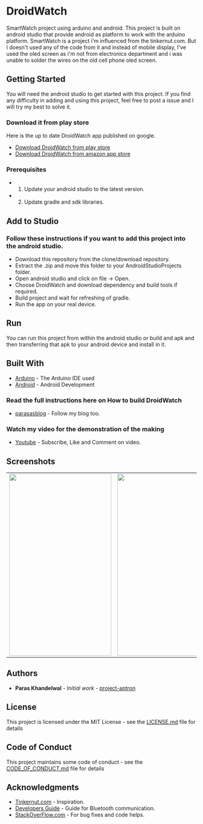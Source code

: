# DroidWatch
SmartWatch project using arduino and android. This project is built on android studio that provide android as platform to work
with the arduino platform. SmartWatch is a project i'm influenced from the tinkernut.com. But I doesn't used any of the code from it and instead of mobile display, I've used the oled screen as i'm not from electronics department and i was unable to solder the wires on the old cell phone oled screen.

## Getting Started
You will need the android studio to get started with this project. If you find any difficulty in adding and using this project,
feel free to post a issue and I will try my best to solve it.

### Download it from play store 
Here is the up to date DroidWatch app published on google.
* [Download DroidWatch from play store](https://play.google.com/store/apps/details?id=com.developers.paras.droidwatch) 
* [Download DroidWatch from amazon app store](https://www.amazon.com/DroidTeam-Droid-Watch/dp/B074SK8VDL/ref=sr_1_1?s=mobile-apps&ie=UTF8&qid=1522824933&sr=1-1&keywords=droid+watch)
### Prerequisites

* 1. Update your android studio to the latest version.
* 2. Update gradle and sdk libraries.

## Add to Studio

### Follow these instructions if you want to add this project into the android studio.

*  Download this repository from the clone/download repository.
*  Extract the .zip and move this folder to your AndroidStudioProjects folder.
*  Open android studio and click on file -> Open.
*  Choose DroidWatch and download dependency and build tools if required.
*  Build project and wait for refreshing of gradle.
*  Run the app on your real device.

## Run

You can run this project from within the android studio or build and apk and then transferring that apk to your android device and install in it.

## Built With

* [Arduino](https://www.arduino.cc/) - The Arduino IDE used
* [Android](developer.android.com) - Android Development

### Read the full instructions here on How to build DroidWatch

* [parasasblog](https://parasasblog.wordpress.com/2017/08/26/how-to-make-smart-watch-using-arduino-and-android-phone/) - Follow my blog too.

### Watch my video for the demonstration of the making

* [Youtube](https://www.youtube.com/watch?v=1CehEKMKx24&t=10s) - Subscribe, Like and Comment on video.

## Screenshots
<table>
  <tr>
    <td><img src="docs/screenshots/droidwatchnavigationdrawer.png" height = "480" width="270"></td>
    <td><img src="docs/screenshots/droidwatchdevicelist.png" height = "480" width="270"></td>
    <td><img src="docs/screenshots/droidwatchconnectedscreen.png" height = "480" width="270"></td>
  </tr>
</table>

## Authors

* **Paras Khandelwal** - *Initial work* - [project-aptron](https://github.com/parasthekoder/project_aptron)

## License

This project is licensed under the MIT License - see the [LICENSE.md](LICENSE.md) file for details

## Code of Conduct

This project maintains some code of conduct - see the [CODE_OF_CONDUCT.md](CODE_OF_CONDUCT.md) file for details

## Acknowledgments

* [Tinkernut.com](http://www.tinkernut.com/portfolio/make-smartwatch-old-cell-phone-part-1/) - Inspiration.
* [Developers Guide](https://developer.android.com/guide/topics/connectivity/bluetooth.html) - Guide for Bluetooth communication.
* [StackOverFlow.com](https://stackoverflow.com/) - For bug fixes and code helps.




